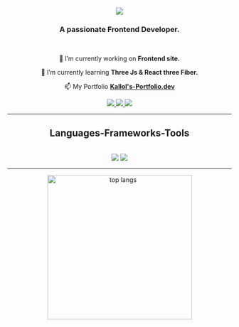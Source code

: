 <h1 align="center">
    <img src="https://readme-typing-svg.herokuapp.com/?font=Righteous&size=35&center=true&vCenter=true&width=500&height=70&duration=4000&lines=Hi+There!+👋;+I'm+Kallol+Nath!;" />
</h1>

<h3 align="center">A passionate Frontend Developer.</h3>

<br/>

<div align="center">
 
 🔭 I’m currently working on **Frontend site.**
 
 🌱 I’m currently learning **Three Js & React three Fiber.**

 📫 My Portfolio **[Kallol's-Portfolio.dev](https://my-portfolio-taupe-six-27.vercel.app/)**

 </div>

<div align="center"> 
  <a href="mailto:official.kallol24@gmail.com">
    <img src="https://img.shields.io/badge/Gmail-333333?style=for-the-badge&logo=gmail&logoColor=green" />
  </a>
  <a href="https://www.linkedin.com/in/kallol-nath-20k/" target="_blank">
    <img src="https://img.shields.io/badge/LinkedIn-0077B5?style=for-the-badge&logo=linkedin&logoColor=white" target="_blank" />
  </a>
  <a href="https://my-portfolio-taupe-six-27.vercel.app/" target="_blank">
     <img src="https://img.shields.io/badge/Portfolio-FF5722?style=for-the-badge&logo=todoist&logoColor=white" target="_blank" /> 
  </a>
</div>

 <hr/>
  
<h2 align="center"> Languages-Frameworks-Tools</h2>
<br/>
<div align="center">
    <img src="https://skillicons.dev/icons?i=react,bootstrap,mui,html,css,tailwind,git,codepen,vite" />
    <img src="https://skillicons.dev/icons?i=github,redux,nodejs,javascript,vscode,github,figma,bash,vercel" /><br>
</div>
<hr/>

<div align=center>
  <img width=325 align="center" src="https://github-readme-stats-salesp07.vercel.app/api/top-langs/?username=Decodenight&langs_count=8&layout=compact&theme=react&border_radius=10&size_weight=0.5&count_weight=0.5&exclude_repo=github-readme-stats" alt="top langs" />
</div>
